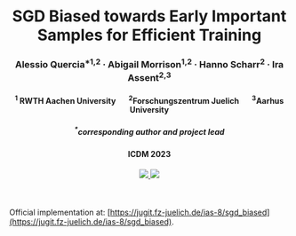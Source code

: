 <h1 align="center"> SGD Biased towards Early Important Samples for Efficient Training </h1>

<h3 align="center"> Alessio Quercia<sup>*1,2</sup> <span>&#183;</span> Abigail Morrison<sup>1,2</sup> <span>&#183;</span> Hanno Scharr<sup>2</sup> <span>&#183;</span> Ira Assent<sup>2,3</sup></h3>

<h4 align="center"> <sup>1</sup> RWTH Aachen University &nbsp;&nbsp;&nbsp;&nbsp;&nbsp; <sup>2</sup>Forschungszentrum Juelich &nbsp;&nbsp;&nbsp;&nbsp;&nbsp; <sup>3</sup>Aarhus University</h4>

<h5 align="center"> <sup>*</sup>corresponding author and project lead</h5>

<h4 align="center"> ICDM 2023 </h4>

<h4 align="center"> 
  <a href="https://jugit.fz-juelich.de/ias-8/sgd_biased"> <img src="https://img.shields.io/static/v1?label=project page&message=sgd_biased&color=green?style=plastic"/> </a>
  <a href="https://ieeexplore.ieee.org/abstract/document/10415731"> <img src="https://img.shields.io/static/v1?label=paper&message=sgd_biased&color=green?style=plastic"/> </a>
</h4>

<br>

Official implementation at: [https://jugit.fz-juelich.de/ias-8/sgd_biased](https://jugit.fz-juelich.de/ias-8/sgd_biased).
